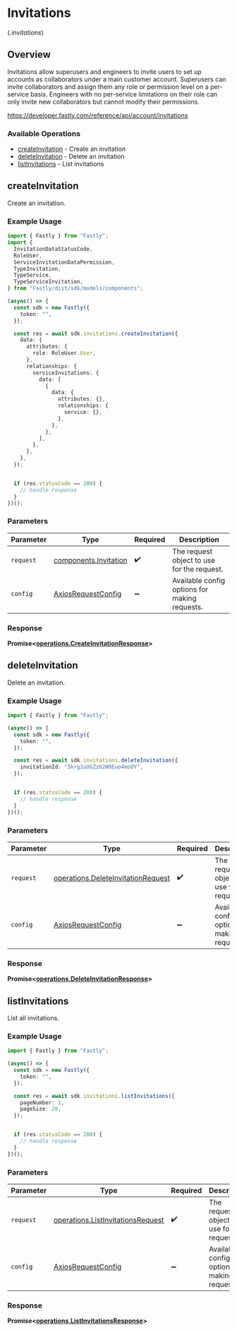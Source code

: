 # Invitations
(*.invitations*)

## Overview

Invitations allow superusers and engineers to invite users to set up accounts as collaborators under a main customer account. Superusers can invite collaborators and assign them any role or permission level on a per-service basis. Engineers with no per-service limitations on their role can only invite new collaborators but cannot modify their permissions.

<https://developer.fastly.com/reference/api/account/invitations>
### Available Operations

* [createInvitation](#createinvitation) - Create an invitation
* [deleteInvitation](#deleteinvitation) - Delete an invitation
* [listInvitations](#listinvitations) - List invitations

## createInvitation

Create an invitation.

### Example Usage

```typescript
import { Fastly } from "Fastly";
import {
  InvitationDataStatusCode,
  RoleUser,
  ServiceInvitationDataPermission,
  TypeInvitation,
  TypeService,
  TypeServiceInvitation,
} from "Fastly/dist/sdk/models/components";

(async() => {
  const sdk = new Fastly({
    token: "",
  });

  const res = await sdk.invitations.createInvitation({
    data: {
      attributes: {
        role: RoleUser.User,
      },
      relationships: {
        serviceInvitations: {
          data: [
            {
              data: {
                attributes: {},
                relationships: {
                  service: {},
                },
              },
            },
          ],
        },
      },
    },
  });


  if (res.statusCode == 200) {
    // handle response
  }
})();
```

### Parameters

| Parameter                                                    | Type                                                         | Required                                                     | Description                                                  |
| ------------------------------------------------------------ | ------------------------------------------------------------ | ------------------------------------------------------------ | ------------------------------------------------------------ |
| `request`                                                    | [components.Invitation](../../models/shared/invitation.md)   | :heavy_check_mark:                                           | The request object to use for the request.                   |
| `config`                                                     | [AxiosRequestConfig](https://axios-http.com/docs/req_config) | :heavy_minus_sign:                                           | Available config options for making requests.                |


### Response

**Promise<[operations.CreateInvitationResponse](../../models/operations/createinvitationresponse.md)>**


## deleteInvitation

Delete an invitation.

### Example Usage

```typescript
import { Fastly } from "Fastly";

(async() => {
  const sdk = new Fastly({
    token: "",
  });

  const res = await sdk.invitations.deleteInvitation({
    invitationId: "3krg2uUGZzb2W9Euo4moOY",
  });


  if (res.statusCode == 200) {
    // handle response
  }
})();
```

### Parameters

| Parameter                                                                                | Type                                                                                     | Required                                                                                 | Description                                                                              |
| ---------------------------------------------------------------------------------------- | ---------------------------------------------------------------------------------------- | ---------------------------------------------------------------------------------------- | ---------------------------------------------------------------------------------------- |
| `request`                                                                                | [operations.DeleteInvitationRequest](../../models/operations/deleteinvitationrequest.md) | :heavy_check_mark:                                                                       | The request object to use for the request.                                               |
| `config`                                                                                 | [AxiosRequestConfig](https://axios-http.com/docs/req_config)                             | :heavy_minus_sign:                                                                       | Available config options for making requests.                                            |


### Response

**Promise<[operations.DeleteInvitationResponse](../../models/operations/deleteinvitationresponse.md)>**


## listInvitations

List all invitations.

### Example Usage

```typescript
import { Fastly } from "Fastly";

(async() => {
  const sdk = new Fastly({
    token: "",
  });

  const res = await sdk.invitations.listInvitations({
    pageNumber: 1,
    pageSize: 20,
  });


  if (res.statusCode == 200) {
    // handle response
  }
})();
```

### Parameters

| Parameter                                                                              | Type                                                                                   | Required                                                                               | Description                                                                            |
| -------------------------------------------------------------------------------------- | -------------------------------------------------------------------------------------- | -------------------------------------------------------------------------------------- | -------------------------------------------------------------------------------------- |
| `request`                                                                              | [operations.ListInvitationsRequest](../../models/operations/listinvitationsrequest.md) | :heavy_check_mark:                                                                     | The request object to use for the request.                                             |
| `config`                                                                               | [AxiosRequestConfig](https://axios-http.com/docs/req_config)                           | :heavy_minus_sign:                                                                     | Available config options for making requests.                                          |


### Response

**Promise<[operations.ListInvitationsResponse](../../models/operations/listinvitationsresponse.md)>**

